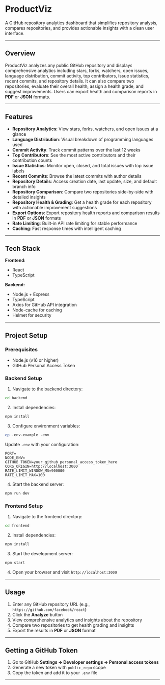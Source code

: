 # ProductViz

A GitHub repository analytics dashboard that simplifies repository analysis, compares repositories, and provides actionable insights with a clean user interface.

---

## Overview

ProductViz analyzes any public GitHub repository and displays comprehensive analytics including stars, forks, watchers, open issues, language distribution, commit activity, top contributors, issue statistics, recent commits, and repository details.
It can also compare two repositories, evaluate their overall health, assign a health grade, and suggest improvements. Users can export health and comparison reports in **PDF** or **JSON** formats.

---

## Features

* **Repository Analytics**: View stars, forks, watchers, and open issues at a glance
* **Language Distribution**: Visual breakdown of programming languages used
* **Commit Activity**: Track commit patterns over the last 12 weeks
* **Top Contributors**: See the most active contributors and their contribution counts
* **Issue Statistics**: Monitor open, closed, and total issues with top issue labels
* **Recent Commits**: Browse the latest commits with author details
* **Repository Details**: Access creation date, last update, size, and default branch info
* **Repository Comparison**: Compare two repositories side-by-side with detailed insights
* **Repository Health & Grading**: Get a health grade for each repository with actionable improvement suggestions
* **Export Options**: Export repository health reports and comparison results in **PDF** or **JSON** formats
* **Rate Limiting**: Built-in API rate limiting for stable performance
* **Caching**: Fast response times with intelligent caching

---

## Tech Stack

**Frontend:**

* React
* TypeScript

**Backend:**

* Node.js + Express
* TypeScript
* Axios for GitHub API integration
* Node-cache for caching
* Helmet for security

---

## Project Setup

### Prerequisites

* Node.js (v16 or higher)
* GitHub Personal Access Token

### Backend Setup

1. Navigate to the backend directory:

```bash
cd backend
```

2. Install dependencies:

```bash
npm install
```

3. Configure environment variables:

```bash
cp .env.example .env
```

Update `.env` with your configuration:

```env
PORT=
NODE_ENV=
GITHUB_TOKEN=your_github_personal_access_token_here
CORS_ORIGIN=http://localhost:3000
RATE_LIMIT_WINDOW_MS=900000
RATE_LIMIT_MAX=100
```

4. Start the backend server:

```bash
npm run dev
```

### Frontend Setup

1. Navigate to the frontend directory:

```bash
cd frontend
```

2. Install dependencies:

```bash
npm install
```

3. Start the development server:

```bash
npm start
```

4. Open your browser and visit `http://localhost:3000`

---

## Usage

1. Enter any GitHub repository URL (e.g., `https://github.com/facebook/react`)
2. Click the **Analyze** button
3. View comprehensive analytics and insights about the repository
4. Compare two repositories to get health grading and insights
5. Export the results in **PDF** or **JSON** format

---

## Getting a GitHub Token

1. Go to GitHub **Settings → Developer settings → Personal access tokens**
2. Generate a new token with `public_repo` scope
3. Copy the token and add it to your `.env` file

---
